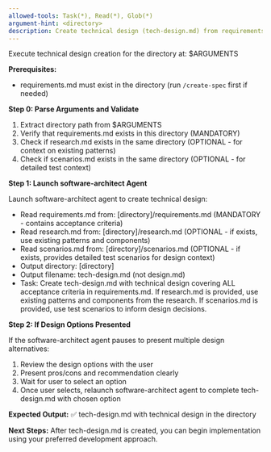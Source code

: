 ```yaml
---
allowed-tools: Task(*), Read(*), Glob(*)
argument-hint: <directory>
description: Create technical design (tech-design.md) from requirements.md
---
```


Execute technical design creation for the directory at: $ARGUMENTS

**Prerequisites:**
- requirements.md must exist in the directory (run `/create-spec` first if needed)

**Step 0: Parse Arguments and Validate**
1. Extract directory path from $ARGUMENTS
2. Verify that requirements.md exists in this directory (MANDATORY)
3. Check if research.md exists in the same directory (OPTIONAL - for context on existing patterns)
4. Check if scenarios.md exists in the same directory (OPTIONAL - for detailed test context)

**Step 1: Launch software-architect Agent**

Launch software-architect agent to create technical design:

- Read requirements.md from: [directory]/requirements.md (MANDATORY - contains acceptance criteria)
- Read research.md from: [directory]/research.md (OPTIONAL - if exists, use existing patterns and components)
- Read scenarios.md from: [directory]/scenarios.md (OPTIONAL - if exists, provides detailed test scenarios for design context)
- Output directory: [directory]
- Output filename: tech-design.md (not design.md)
- Task: Create tech-design.md with technical design covering ALL acceptance criteria in requirements.md. If research.md is provided, use existing patterns and components from the research. If scenarios.md is provided, use test scenarios to inform design decisions.

**Step 2: If Design Options Presented**

If the software-architect agent pauses to present multiple design alternatives:
1. Review the design options with the user
2. Present pros/cons and recommendation clearly
3. Wait for user to select an option
4. Once user selects, relaunch software-architect agent to complete tech-design.md with chosen option

**Expected Output:**
✅ tech-design.md with technical design in the directory

**Next Steps:**
After tech-design.md is created, you can begin implementation using your preferred development approach.